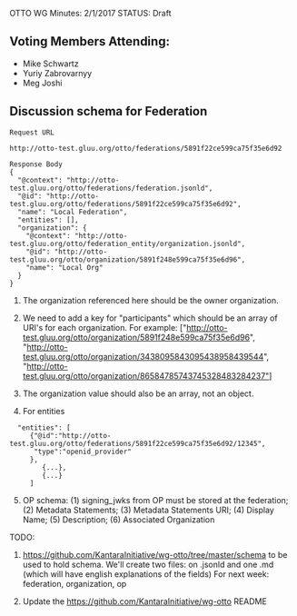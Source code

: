 OTTO WG Minutes: 2/1/2017
STATUS: Draft

## Voting Members Attending:
 - Mike Schwartz
 - Yuriy Zabrovarnyy
 - Meg Joshi

## Discussion schema for Federation

```
Request URL

http://otto-test.gluu.org/otto/federations/5891f22ce599ca75f35e6d92

Response Body
{
  "@context": "http://otto-test.gluu.org/otto/federations/federation.jsonld",
  "@id": "http://otto-test.gluu.org/otto/federations/5891f22ce599ca75f35e6d92",
  "name": "Local Federation",
  "entities": [],
  "organization": {
    "@context": "http://otto-test.gluu.org/otto/federation_entity/organization.jsonld",
    "@id": "http://otto-test.gluu.org/otto/organization/5891f248e599ca75f35e6d96",
    "name": "Local Org"
  }
}
```

1. The organization referenced here should be the owner organization.

2. We need to add a key for "participants" which should be an array
of URI's for each organization. For example: 
["http://otto-test.gluu.org/otto/organization/5891f248e599ca75f35e6d96",
"http://otto-test.gluu.org/otto/organization/3438095843095438958439544",
"http://otto-test.gluu.org/otto/organization/86584785743745328483284237"]

3. The organization value should also be an array, not an object.

4. For entities
```
  "entities": [
     {"@id":"http://otto-test.gluu.org/otto/federations/5891f22ce599ca75f35e6d92/12345",
      "type":"openid_provider"
     },
        {...},
        {...}
     ]
```

5. OP schema: (1) signing_jwks from OP must be stored at the federation;
 (2) Metadata Statements; (3) Metadata Statements URI; 
 (4) Display Name; (5) Description; (6) Associated Organization

TODO: 

1. https://github.com/KantaraInitiative/wg-otto/tree/master/schema
to be used to hold schema. We'll create two files: on .jsonld and one 
.md (which will have english explanations of the fields) For next week: 
federation, organization, op

2. Update the https://github.com/KantaraInitiative/wg-otto README